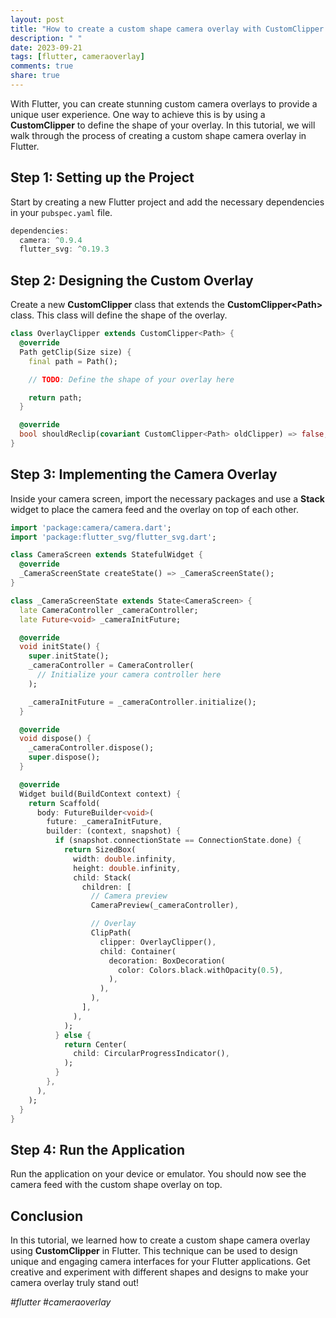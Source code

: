 ```yaml
---
layout: post
title: "How to create a custom shape camera overlay with CustomClipper in Flutter"
description: " "
date: 2023-09-21
tags: [flutter, cameraoverlay]
comments: true
share: true
---
```


With Flutter, you can create stunning custom camera overlays to provide a unique user experience. One way to achieve this is by using a **CustomClipper** to define the shape of your overlay. In this tutorial, we will walk through the process of creating a custom shape camera overlay in Flutter.

## Step 1: Setting up the Project

Start by creating a new Flutter project and add the necessary dependencies in your `pubspec.yaml` file.

```dart
dependencies:
  camera: ^0.9.4
  flutter_svg: ^0.19.3
```

## Step 2: Designing the Custom Overlay

Create a new **CustomClipper** class that extends the **CustomClipper\<Path\>** class. This class will define the shape of the overlay.

```dart
class OverlayClipper extends CustomClipper<Path> {
  @override
  Path getClip(Size size) {
    final path = Path();

    // TODO: Define the shape of your overlay here

    return path;
  }

  @override
  bool shouldReclip(covariant CustomClipper<Path> oldClipper) => false;
}
```

## Step 3: Implementing the Camera Overlay

Inside your camera screen, import the necessary packages and use a **Stack** widget to place the camera feed and the overlay on top of each other.

```dart
import 'package:camera/camera.dart';
import 'package:flutter_svg/flutter_svg.dart';

class CameraScreen extends StatefulWidget {
  @override
  _CameraScreenState createState() => _CameraScreenState();
}

class _CameraScreenState extends State<CameraScreen> {
  late CameraController _cameraController;
  late Future<void> _cameraInitFuture;

  @override
  void initState() {
    super.initState();
    _cameraController = CameraController(
      // Initialize your camera controller here
    );

    _cameraInitFuture = _cameraController.initialize();
  }

  @override
  void dispose() {
    _cameraController.dispose();
    super.dispose();
  }

  @override
  Widget build(BuildContext context) {
    return Scaffold(
      body: FutureBuilder<void>(
        future: _cameraInitFuture,
        builder: (context, snapshot) {
          if (snapshot.connectionState == ConnectionState.done) {
            return SizedBox(
              width: double.infinity,
              height: double.infinity,
              child: Stack(
                children: [
                  // Camera preview
                  CameraPreview(_cameraController),

                  // Overlay
                  ClipPath(
                    clipper: OverlayClipper(),
                    child: Container(
                      decoration: BoxDecoration(
                        color: Colors.black.withOpacity(0.5),
                      ),
                    ),
                  ),
                ],
              ),
            );
          } else {
            return Center(
              child: CircularProgressIndicator(),
            );
          }
        },
      ),
    );
  }
}
```

## Step 4: Run the Application

Run the application on your device or emulator. You should now see the camera feed with the custom shape overlay on top.

## Conclusion

In this tutorial, we learned how to create a custom shape camera overlay using **CustomClipper** in Flutter. This technique can be used to design unique and engaging camera interfaces for your Flutter applications. Get creative and experiment with different shapes and designs to make your camera overlay truly stand out!

*#flutter #cameraoverlay*